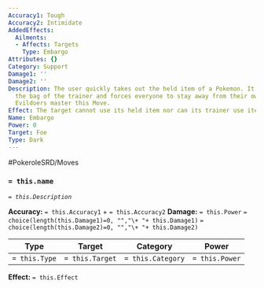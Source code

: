 ```yaml
---
Accuracy1: Tough
Accuracy2: Intimidate
AddedEffects:
  Ailments:
  - Affects: Targets
    Type: Embargo
Attributes: {}
Category: Support
Damage1: ''
Damage2: ''
Description: The user quickly takes out the held item of a Pokemon. It also empties
  the bag of the trainer and forces everyone to stay away from their own properties.
  Evildoers master this Move.
Effect: The target cannot use its held item nor can its trainer use items on it.
Name: Embargo
Power: 0
Target: Foe
Type: Dark
---
```


#PokeroleSRD/Moves

### `= this.name`
*`= this.Description`*

**Accuracy:** `= this.Accuracy1` + `= this.Accuracy2`
**Damage:** `= this.Power` `= choice(length(this.Damage1)=0, "","\+ "+ this.Damage1)` `= choice(length(this.Damage2)=0, "","\+ "+ this.Damage2)`

| Type          | Target          | Category          | Power          |
| ------------- | --------------- | ----------------  | -------------- |
| `= this.Type` | `= this.Target` | `= this.Category` | `= this.Power` | 

**Effect:** `= this.Effect`